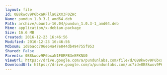 ```yaml
---
layout: file
Id: 0B8kwov9P6bxaRFlla0ZXX3F0ZWc
Name: pundun_1.0.3-1_amd64.deb
Path: archive/ubuntu-16.04/pundun_1.0.3-1_amd64.deb
Mime: application/x-debian-package
Size: 16.6 MB
Created: 2016-12-23 16:46:56
Modified: 2016-12-23 16:46:56
Md5sum: 1d86acc706e64a47e844db494755f953
Shared: False
Parents: 0B8kwov9P6bxaN1F0RFB3eEFKNU0
ViewUrl: https://drive.google.com/a/pundunlabs.com/file/d/0B8kwov9P6bxaRFlla0ZXX3F0ZWc/view?usp=drivesdk
DownloadUrl: https://drive.google.com/a/pundunlabs.com/uc?id=0B8kwov9P6bxaRFlla0ZXX3F0ZWc&export=download
---
```

